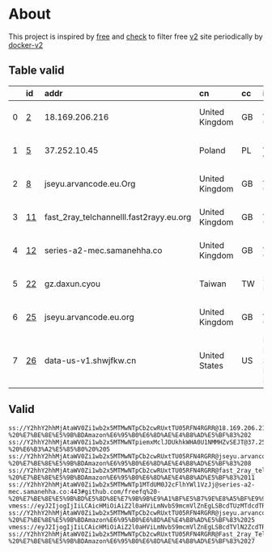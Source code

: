 
# About

This project is inspired by [free](https://github.com/freefq/free) and [check](https://github.com/yeahwu/check) to filter free [v2](https://github.com/v2fly/v2ray-core) site periodically by [docker-v2](https://hub.docker.com/r/v2ray/official)

    

## Table valid
|    | id                   | addr                                    | cn             | cc   | isp                                  | ip              | chatgpt          |
|---:|:---------------------|:----------------------------------------|:---------------|:-----|:-------------------------------------|:----------------|:-----------------|
|  0 | [2](config/2.json)   | 18.169.206.216                          | United Kingdom | GB   | AMAZON-02                            | 18.134.130.161  | Yes (Region: GB) |
|  1 | [5](config/5.json)   | 37.252.10.45                            | Poland         | PL   | Artnet Sp. z o.o.                    | 37.252.10.45    | Yes (Region: PL) |
|  2 | [8](config/8.json)   | jseyu.arvancode.eu.Org                  | United Kingdom | GB   | AMAZON-02                            | 18.134.130.161  | Yes (Region: GB) |
|  3 | [11](config/11.json) | fast_2ray_telchannelll.fast2rayy.eu.org | United Kingdom | GB   | AMAZON-02                            | 18.134.130.161  | Yes (Region: GB) |
|  4 | [12](config/12.json) | series-a2-mec.samanehha.co              | United Kingdom | GB   | AMAZON-02                            | 13.40.181.177   | Yes (Region: GB) |
|  5 | [22](config/22.json) | gz.daxun.cyou                           | Taiwan         | TW   | Scloud Pte Ltd                       | 165.154.237.68  | Yes (Region: TW) |
|  6 | [25](config/25.json) | jseyu.arvancode.eu.org                  | United Kingdom | GB   | AMAZON-02                            | 18.134.130.161  | Yes (Region: GB) |
|  7 | [26](config/26.json) | data-us-v1.shwjfkw.cn                   | United States  | US   | Brain PEACE Science Foundation, Inc. | 104.249.174.138 | Yes (Region: US) |

## Valid
```
ss://Y2hhY2hhMjAtaWV0Zi1wb2x5MTMwNTpCb2cwRUxtTU05RFN4RGRR@18.169.206.216:443#github.com/freefq%20-%20%E7%BE%8E%E5%9B%BDAmazon%E6%95%B0%E6%8D%AE%E4%B8%AD%E5%BF%83%202
ss://Y2hhY2hhMjAtaWV0Zi1wb2x5MTMwNTpiemxMclJDUkhkWHA0U1NMMHZvSEJT@37.252.10.45:47580#github.com/freefq%20-%20%E6%B3%A2%E5%85%B0%20%205
ss://Y2hhY2hhMjAtaWV0Zi1wb2x5MTMwNTpCb2cwRUxtTU05RFN4RGRR@jseyu.arvancode.eu.Org:443#github.com/freefq%20-%20%E7%BE%8E%E5%9B%BDAmazon%E6%95%B0%E6%8D%AE%E4%B8%AD%E5%BF%83%208
ss://Y2hhY2hhMjAtaWV0Zi1wb2x5MTMwNTpCb2cwRUxtTU05RFN4RGRR@fast_2ray_telchannelll.fast2rayy.eu.org:443#github.com/freefq%20-%20%E7%BE%8E%E5%9B%BDAmazon%E6%95%B0%E6%8D%AE%E4%B8%AD%E5%BF%83%2011
ss://Y2hhY2hhMjAtaWV0Zi1wb2x5MTMwNTp1MTdUM0J2cFlhYWl1VzJj@series-a2-mec.samanehha.co:443#github.com/freefq%20-%20%E7%BE%8E%E5%9B%BD%E5%8D%8E%E7%9B%9B%E9%A1%BF%E5%B7%9E%E8%A5%BF%E9%9B%85%E5%9B%BE%E5%B8%82%E4%BA%9A%E9%A9%AC%E9%80%8A%28Amazon%29%E5%85%AC%E5%8F%B8%E6%95%B0%E6%8D%AE%E4%B8%AD%E5%BF%83%2012
vmess://eyJ2IjogIjIiLCAicHMiOiAiZ2l0aHViLmNvbS9mcmVlZnEgLSBcdTUzMTdcdTRlYWNcdTVlMDJcdTc5ZmJcdTUyYTggMjIiLCAiYWRkIjogImd6LmRheHVuLmN5b3UiLCAicG9ydCI6ICIzODAxMSIsICJ0eXBlIjogIm5vbmUiLCAiaWQiOiAiYWM1ODUyZGYtOGNhZi00ZDg2LThjNzctOTNhNzA5MmY2NmYxIiwgImFpZCI6ICIwIiwgIm5ldCI6ICJ0Y3AiLCAicGF0aCI6ICIvIiwgImhvc3QiOiAiZ3ouZGF4dW4uY3lvdSIsICJ0bHMiOiAiIn0=
ss://Y2hhY2hhMjAtaWV0Zi1wb2x5MTMwNTpCb2cwRUxtTU05RFN4RGRR@jseyu.arvancode.eu.org:443#github.com/freefq%20-%20%E7%BE%8E%E5%9B%BDAmazon%E6%95%B0%E6%8D%AE%E4%B8%AD%E5%BF%83%2025
vmess://eyJ2IjogIjIiLCAicHMiOiAiZ2l0aHViLmNvbS9mcmVlZnEgLSBcdTVlN2ZcdTRlMWNcdTc3MDFcdTc5ZmJcdTUyYTggMjYiLCAiYWRkIjogImRhdGEtdXMtdjEuc2h3amZrdy5jbiIsICJwb3J0IjogIjIwNDAxIiwgImlkIjogImIxNDc4ZTI0LTQ5MTYtM2FiZS04ZjE3LTE1OTMxMDEyZWNiZSIsICJhaWQiOiAiMCIsICJzY3kiOiAiYXV0byIsICJuZXQiOiAid3MiLCAidHlwZSI6ICJub25lIiwgImhvc3QiOiAiZGF0YS11cy12MS5zaHdqZmt3LmNuIiwgInBhdGgiOiAiL2RlYmlhbiIsICJ0bHMiOiAiIiwgInNuaSI6ICIiLCAiYWxwbiI6ICIiLCAiZnAiOiAiIn0=
ss://Y2hhY2hhMjAtaWV0Zi1wb2x5MTMwNTpCb2cwRUxtTU05RFN4RGRR@Fast_2ray_Telchannelll.fast2rayy.eu.org:443#github.com/freefq%20-%20%E7%BE%8E%E5%9B%BDAmazon%E6%95%B0%E6%8D%AE%E4%B8%AD%E5%BF%83%2027
```


